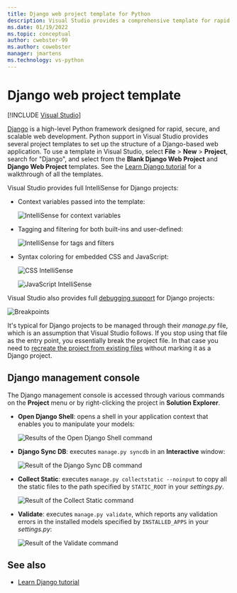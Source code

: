 ```yaml
---
title: Django web project template for Python
description: Visual Studio provides a comprehensive template for rapid creation of Django web applications with Python.
ms.date: 01/19/2022
ms.topic: conceptual
author: cwebster-99
ms.author: cowebster
manager: jmartens
ms.technology: vs-python
---
```

# Django web project template

 [!INCLUDE [Visual Studio](~/includes/applies-to-version/vs-windows-only.md)]

[Django](https://www.djangoproject.com/) is a high-level Python framework designed for rapid, secure, and scalable web development. Python support in Visual Studio provides several project templates to set up the structure of a Django-based web application. To use a template in Visual Studio, select **File** > **New** > **Project**, search for "Django", and select from the **Blank Django Web Project** and **Django Web Project** templates. See the [Learn Django tutorial](learn-django-in-visual-studio-step-01-project-and-solution.md) for a walkthrough of all the templates.

Visual Studio provides full IntelliSense for Django projects:

- Context variables passed into the template:

    ![IntelliSense for context variables](media/template-django-intellisense.png)

- Tagging and filtering for both built-ins and user-defined:

    ![IntelliSense for tags and filters](media/template-django-intellisense-filter.png)

- Syntax coloring for embedded CSS and JavaScript:

    ![CSS IntelliSense](media/template-django-intellisense-css.png)

    ![JavaScript IntelliSense](media/template-django-intellisense-js.png)

Visual Studio also provides full [debugging support](debugging-python-in-visual-studio.md) for Django projects:

![Breakpoints](media/template-django-debugging.png)

It's typical for Django projects to be managed through their *manage.py* file, which is an assumption that Visual Studio follows. If you stop using that file as the entry point, you essentially break the project file. In that case you need to [recreate the project from existing files](managing-python-projects-in-visual-studio.md#create-a-project-from-existing-files) without marking it as a Django project.

## Django management console

The Django management console is accessed through various commands on the **Project** menu or by right-clicking the project in **Solution Explorer**.

- **Open Django Shell**: opens a shell in your application context that enables you to manipulate your models:

    ![Results of the Open Django Shell command](media/template-django-console-shell.png)

- **Django Sync DB**: executes `manage.py syncdb` in an **Interactive** window:

    ![Result of the Django Sync DB command](media/template-django-console-sync-db.png)

- **Collect Static**: executes `manage.py collectstatic --noinput` to copy all the static files to the path specified by `STATIC_ROOT` in your *settings.py*.

    ![Result of the Collect Static command](media/template-django-console-collect-static.png)

- **Validate**: executes `manage.py validate`, which reports any validation errors in the installed models specified by `INSTALLED_APPS` in your *settings.py*:

    ![Result of the Validate command](media/template-django-console-validate.png)

## See also

- [Learn Django tutorial](learn-django-in-visual-studio-step-01-project-and-solution.md)
